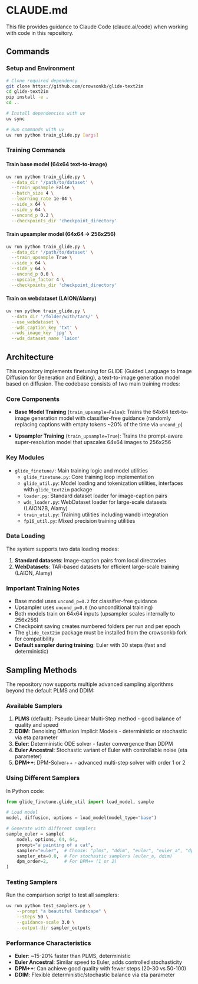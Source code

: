 # CLAUDE.md

This file provides guidance to Claude Code (claude.ai/code) when working with code in this repository.

## Commands

### Setup and Environment
```bash
# Clone required dependency
git clone https://github.com/crowsonkb/glide-text2im
cd glide-text2im
pip install -e .
cd ..

# Install dependencies with uv
uv sync

# Run commands with uv
uv run python train_glide.py [args]
```

### Training Commands

#### Train base model (64x64 text-to-image)
```bash
uv run python train_glide.py \
  --data_dir '/path/to/dataset' \
  --train_upsample False \
  --batch_size 4 \
  --learning_rate 1e-04 \
  --side_x 64 \
  --side_y 64 \
  --uncond_p 0.2 \
  --checkpoints_dir 'checkpoint_directory'
```

#### Train upsampler model (64x64 → 256x256)
```bash
uv run python train_glide.py \
  --data_dir '/path/to/dataset' \
  --train_upsample True \
  --side_x 64 \
  --side_y 64 \
  --uncond_p 0.0 \
  --upscale_factor 4 \
  --checkpoints_dir 'checkpoint_directory'
```

#### Train on webdataset (LAION/Alamy)
```bash
uv run python train_glide.py \
  --data_dir '/folder/with/tars/' \
  --use_webdataset \
  --wds_caption_key 'txt' \
  --wds_image_key 'jpg' \
  --wds_dataset_name 'laion'
```

## Architecture

This repository implements finetuning for GLIDE (Guided Language to Image Diffusion for Generation and Editing), a text-to-image generation model based on diffusion. The codebase consists of two main training modes:

### Core Components

- **Base Model Training** (`train_upsample=False`): Trains the 64x64 text-to-image generation model with classifier-free guidance (randomly replacing captions with empty tokens ~20% of the time via `uncond_p`)

- **Upsampler Training** (`train_upsample=True`): Trains the prompt-aware super-resolution model that upscales 64x64 images to 256x256

### Key Modules

- `glide_finetune/`: Main training logic and model utilities
  - `glide_finetune.py`: Core training loop implementation
  - `glide_util.py`: Model loading and tokenization utilities, interfaces with `glide_text2im` package
  - `loader.py`: Standard dataset loader for image-caption pairs
  - `wds_loader.py`: WebDataset loader for large-scale datasets (LAION2B, Alamy)
  - `train_util.py`: Training utilities including wandb integration
  - `fp16_util.py`: Mixed precision training utilities

### Data Loading

The system supports two data loading modes:
1. **Standard datasets**: Image-caption pairs from local directories
2. **WebDatasets**: TAR-based datasets for efficient large-scale training (LAION, Alamy)

### Important Training Notes

- Base model uses `uncond_p=0.2` for classifier-free guidance
- Upsampler uses `uncond_p=0.0` (no unconditional training)
- Both models train on 64x64 inputs (upsampler scales internally to 256x256)
- Checkpoint saving creates numbered folders per run and per epoch
- The `glide_text2im` package must be installed from the crowsonkb fork for compatibility
- **Default sampler during training**: Euler with 30 steps (fast and deterministic)

## Sampling Methods

The repository now supports multiple advanced sampling algorithms beyond the default PLMS and DDIM:

### Available Samplers

1. **PLMS** (default): Pseudo Linear Multi-Step method - good balance of quality and speed
2. **DDIM**: Denoising Diffusion Implicit Models - deterministic or stochastic via eta parameter
3. **Euler**: Deterministic ODE solver - faster convergence than DDPM
4. **Euler Ancestral**: Stochastic variant of Euler with controllable noise (eta parameter)
5. **DPM++**: DPM-Solver++ - advanced multi-step solver with order 1 or 2

### Using Different Samplers

In Python code:
```python
from glide_finetune.glide_util import load_model, sample

# Load model
model, diffusion, options = load_model(model_type="base")

# Generate with different samplers
sample_euler = sample(
    model, options, 64, 64,
    prompt="a painting of a cat",
    sampler="euler",  # Choose: "plms", "ddim", "euler", "euler_a", "dpm++"
    sampler_eta=0.0,  # For stochastic samplers (euler_a, ddim)
    dpm_order=2,      # For DPM++ (1 or 2)
)
```

### Testing Samplers

Run the comparison script to test all samplers:
```bash
uv run python test_samplers.py \
    --prompt "a beautiful landscape" \
    --steps 50 \
    --guidance-scale 3.0 \
    --output-dir sampler_outputs
```

### Performance Characteristics

- **Euler**: ~15-20% faster than PLMS, deterministic
- **Euler Ancestral**: Similar speed to Euler, adds controlled stochasticity
- **DPM++**: Can achieve good quality with fewer steps (20-30 vs 50-100)
- **DDIM**: Flexible deterministic/stochastic balance via eta parameter